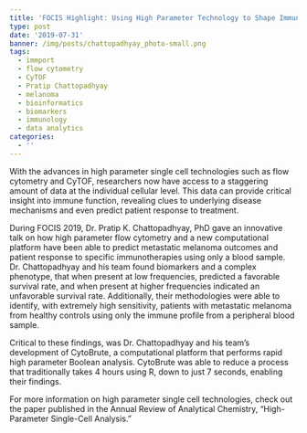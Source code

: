 ```yaml
---
title: 'FOCIS Highlight: Using High Parameter Technology to Shape Immunotherapy'
type: post
date: '2019-07-31'
banner: /img/posts/chattopadhyay_photo-small.png
tags:
  - immport
  - flow cytometry
  - CyTOF
  - Pratip Chattopadhyay
  - melanoma
  - bioinformatics
  - biomarkers
  - immunology
  - data analytics
categories:
  - ''
---
```

With the advances in high parameter single cell technologies such as flow cytometry and CyTOF, researchers now have access to a staggering amount of data at the individual cellular level. This data can provide critical insight into immune function, revealing clues to underlying disease mechanisms and even predict patient response to treatment.

During FOCIS 2019, Dr. Pratip K. Chattopadhyay, PhD gave an innovative talk on how high parameter flow cytometry and a new computational platform have been able to predict metastatic melanoma outcomes and patient response to specific immunotherapies using only a blood sample. Dr. Chattopadhyay and his team found biomarkers and a complex phenotype, that when present at low frequencies, predicted a favorable survival rate, and when present at higher frequencies indicated an unfavorable survival rate. Additionally, their methodologies were able to identify, with extremely high sensitivity, patients with metastatic melanoma from healthy controls using only the immune profile from a peripheral blood sample.

Critical to these findings, was Dr. Chattopadhyay and his team’s development of CytoBrute, a computational platform that performs rapid high parameter Boolean analysis. CytoBrute was able to reduce a process that traditionally takes 4 hours using R, down to just 7 seconds, enabling their findings.

For more information on high parameter single cell technologies, check out the paper published in the Annual Review of Analytical Chemistry, “High-Parameter Single-Cell Analysis.”

